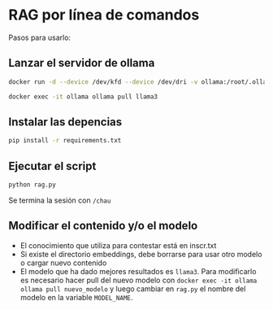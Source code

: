 # RAG por línea de comandos

Pasos para usarlo:

## Lanzar el servidor de ollama

```bash
docker run -d --device /dev/kfd --device /dev/dri -v ollama:/root/.ollama -p 11434:11434 --name ollama ollama/ollama:rocm

docker exec -it ollama ollama pull llama3
```

## Instalar las depencias

```bash
pip install -r requirements.txt
```

## Ejecutar el script

```bash
python rag.py
```
Se termina la sesión con `/chau`

## Modificar el contenido y/o el modelo

+ El conocimiento que utiliza para contestar está en inscr.txt
+ Si existe el directorio embeddings, debe borrarse para usar otro modelo o cargar nuevo contenido
+ El modelo que ha dado mejores resultados es `llama3`. Para modificarlo es necesario hacer pull del nuevo modelo con `docker exec -it ollama ollama pull nuevo_modelo` y luego cambiar en `rag.py` el nombre del modelo en la variable `MODEL_NAME`.